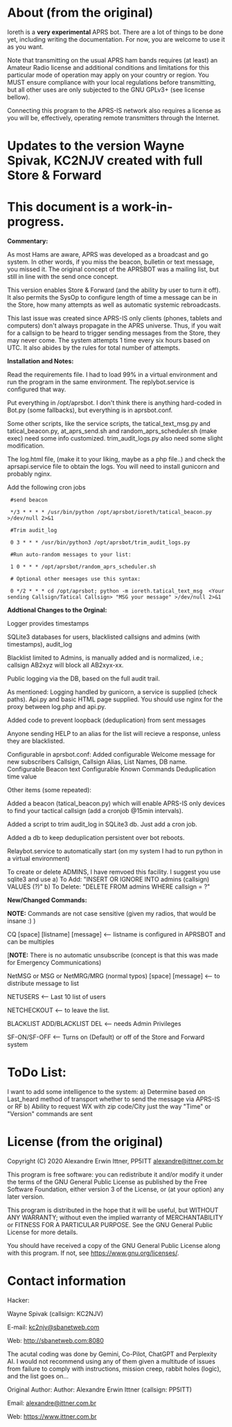 
# About (from the original)

Ioreth is a **very experimental** APRS bot. There are a lot of things to be
done yet, including writing the documentation. For now, you are welcome to
use it as you want.

Note that transmitting on the usual APRS ham bands requires (at least) an
Amateur Radio license and additional conditions and limitations for this
particular mode of operation may apply on your country or region. You MUST
ensure compliance with your local regulations before transmitting, but all
other uses are only subjected to the GNU GPLv3+ (see license bellow).

Connecting this program to the APRS-IS network also requires a license as
you will be, effectively, operating remote transmitters through the Internet.

# Updates to the version Wayne Spivak, KC2NJV created with full Store & Forward
# This document is a work-in-progress.

<b> Commentary:</b>

As most Hams are aware, APRS was developed as a broadcast and go system.  In other words, if you miss the beacon, bulletin or text message, you missed it.
The original concept of the APRSBOT was a mailing list, but still in line with the send once concept. 

This version enables Store & Forward (and the ability by user to turn it off).  It also permits the SysOp to configure length of time a message can be in the Store, how many attempts as well as automatic systemic rebroadcasts.  

This last issue was created since APRS-IS only clients (phones, tablets and computers) don't always propagate in the APRS universe.  Thus, if you wait for a callsign to be heard to trigger sending messages from the Store, they may never come.  The system attempts 1 time every six hours based on UTC.   It also abides by the rules for total number of attempts.


<b>Installation and Notes:</b>  

Read the requirements file.  I had to load 99% in a virtual environment and run the program in the same environment.  The replybot.service is configured that way.

Put everything in /opt/aprsbot.  I don't think there is anything hard-coded in Bot.py (some fallbacks), but everything is in aprsbot.conf.

Some other scripts, like the service scripts, the tatical_text_msg.py and tatical_beacon.py, at_aprs_send.sh and random_aprs_scheduler.sh (make exec) need some info customized. trim_audit_logs.py also need some slight modification.

The log.html file, (make it to your liking, maybe as a php file..) and check the aprsapi.service file to obtain the logs.  You will need to install gunicorn and probably nginx.

Add the following cron jobs 

     #send beacon
     
     */3 * * * * /usr/bin/python /opt/aprsbot/ioreth/tatical_beacon.py  >/dev/null 2>&1
     
     #Trim audit_log

     0 3 * * * /usr/bin/python3 /opt/aprsbot/trim_audit_logs.py

     #Run auto-random messages to your list:

     1 0 * * * /opt/aprsbot/random_aprs_scheduler.sh

     # Optional other meesages use this syntax:
     
     0 */2 * * * cd /opt/aprsbot; python -m ioreth.tatical_text_msg  <Your sending Callsign/Tatical Callsign> "MSG your message" >/dev/null 2>&1


<b>Addtional Changes to the Orginal:</b>

Logger provides timestamps

SQLite3 databases for users, blacklisted callsigns and admins (with timestamps), audit_log

Blacklist limited to Admins, is manually added and is normalized, i.e.; callsign AB2xyz will block all AB2xyx-xx.

Public logging via the DB, based on the full audit trail.  

As mentioned: Logging handled by gunicorn, a service is supplied (check paths). Api.py and basic HTML page supplied.  You should use nginx for the proxy between log.php and api.py.

Added code to prevent loopback (deduplication) from sent messages

Anyone sending HELP to an alias for the list will recieve a response, unless they are blacklisted.

Configurable in aprsbot.conf:
Added configurable Welcome message for new subscribers
Callsign, Callsign Alias, List Names, DB name.
Configurable Beacon text
Configurable Known Commands
Deduplication time value

Other items (some repeated):

Added a beacon (tatical_beacon.py) which will enable APRS-IS only devices to find your tactical callsign (add a cronjob @15min intervals).

Added a script to trim audit_log in SQLite3 db.  Just add a cron job.

Added a db to keep deduplication persistent over bot reboots.  

Relaybot.service to automatically start (on my system I had to run python in a virtual environment)

To create or delete ADMINS, I have remvoed this facility.  I suggest you use sqlite3 and use
a) To Add:
    "INSERT OR IGNORE INTO admins (callsign) VALUES (?)"
b) To Delete:
     "DELETE FROM admins WHERE callsign = ?"
     
<b>New/Changed Commands:</b>

<b>NOTE:</b> Commands are not case sensitive (given my radios, that would be insane :) )

CQ [space] [listname] [message] <-- listname is configured in APRSBOT and can be multiples

[<b>NOTE:</b> There is no automatic unsubscribe (concept is that this was made for Emergency Communications)

NetMSG or MSG or NetMRG/MRG (normal typos) [space] [message] <-- to distribute message to list

NETUSERS  <-- Last 10 list of users

NETCHECKOUT  <-- to leave the list.

BLACKLIST ADD/BLACKLIST DEL <-- needs Admin Privileges

SF-ON/SF-OFF  <-- Turns on (Default) or off of the Store and Forward system


# ToDo List:

I want to add some intelligence to the system:
a) Determine based on Last_heard method of transport whether to send the message via APRS-IS or RF
b) Ability to request WX with zip code/City just the way "Time" or "Version" commands are sent

# License (from the original)

Copyright (C) 2020  Alexandre Erwin Ittner, PP5ITT <alexandre@ittner.com.br>

This program is free software: you can redistribute it and/or modify
it under the terms of the GNU General Public License as published by
the Free Software Foundation, either version 3 of the License, or
(at your option) any later version.

This program is distributed in the hope that it will be useful,
but WITHOUT ANY WARRANTY; without even the implied warranty of
MERCHANTABILITY or FITNESS FOR A PARTICULAR PURPOSE.  See the
GNU General Public License for more details.

You should have received a copy of the GNU General Public License
along with this program.  If not, see <https://www.gnu.org/licenses/>.



# Contact information

Hacker:

Wayne Spivak (callsign: KC2NJV)

E-mail: <kc2njv@sbanetweb.com>

Web: <http://sbanetweb.com:8080>

The acutal coding was done by Gemini, Co-Pilot, ChatGPT and Perplexity AI.  I would not recommend using any of them given a multitude of issues from failure to comply with instructions, mission creep, rabbit holes (logic), and the list goes on...

Original Author:
Author: Alexandre Erwin Ittner   (callsign: PP5ITT)

Email: <alexandre@ittner.com.br>

Web: <https://www.ittner.com.br>
